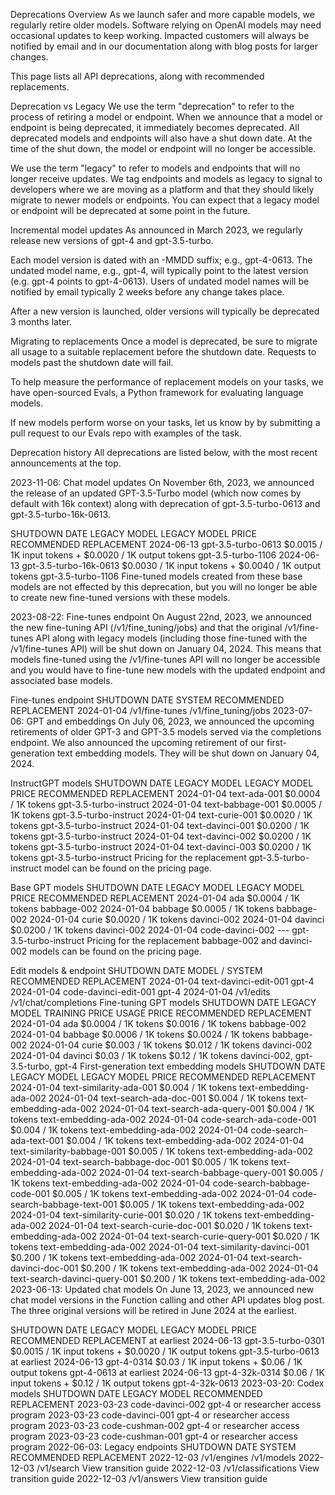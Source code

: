 Deprecations
Overview
As we launch safer and more capable models, we regularly retire older models. Software relying on OpenAI models may need occasional updates to keep working. Impacted customers will always be notified by email and in our documentation along with blog posts for larger changes.

This page lists all API deprecations, along with recommended replacements.

Deprecation vs Legacy
We use the term "deprecation" to refer to the process of retiring a model or endpoint. When we announce that a model or endpoint is being deprecated, it immediately becomes deprecated. All deprecated models and endpoints will also have a shut down date. At the time of the shut down, the model or endpoint will no longer be accessible.

We use the term "legacy" to refer to models and endpoints that will no longer receive updates. We tag endpoints and models as legacy to signal to developers where we are moving as a platform and that they should likely migrate to newer models or endpoints. You can expect that a legacy model or endpoint will be deprecated at some point in the future.

Incremental model updates
As announced in March 2023, we regularly release new versions of gpt-4 and gpt-3.5-turbo.

Each model version is dated with an -MMDD suffix; e.g., gpt-4-0613. The undated model name, e.g., gpt-4, will typically point to the latest version (e.g. gpt-4 points to gpt-4-0613). Users of undated model names will be notified by email typically 2 weeks before any change takes place.

After a new version is launched, older versions will typically be deprecated 3 months later.

Migrating to replacements
Once a model is deprecated, be sure to migrate all usage to a suitable replacement before the shutdown date. Requests to models past the shutdown date will fail.

To help measure the performance of replacement models on your tasks, we have open-sourced Evals, a Python framework for evaluating language models.

If new models perform worse on your tasks, let us know by by submitting a pull request to our Evals repo with examples of the task.

Deprecation history
All deprecations are listed below, with the most recent announcements at the top.

2023-11-06: Chat model updates
On November 6th, 2023, we announced the release of an updated GPT-3.5-Turbo model (which now comes by default with 16k context) along with deprecation of gpt-3.5-turbo-0613 and gpt-3.5-turbo-16k-0613.

SHUTDOWN DATE	LEGACY MODEL	LEGACY MODEL PRICE	RECOMMENDED REPLACEMENT
2024-06-13	gpt-3.5-turbo-0613	$0.0015 / 1K input tokens + $0.0020 / 1K output tokens	gpt-3.5-turbo-1106
2024-06-13	gpt-3.5-turbo-16k-0613	$0.0030 / 1K input tokens + $0.0040 / 1K output tokens	gpt-3.5-turbo-1106
Fine-tuned models created from these base models are not effected by this deprecation, but you will no longer be able to create new fine-tuned versions with these models.

2023-08-22: Fine-tunes endpoint
On August 22nd, 2023, we announced the new fine-tuning API (/v1/fine_tuning/jobs) and that the original /v1/fine-tunes API along with legacy models (including those fine-tuned with the /v1/fine-tunes API) will be shut down on January 04, 2024. This means that models fine-tuned using the /v1/fine-tunes API will no longer be accessible and you would have to fine-tune new models with the updated endpoint and associated base models.

Fine-tunes endpoint
SHUTDOWN DATE	SYSTEM	RECOMMENDED REPLACEMENT
2024-01-04	/v1/fine-tunes	/v1/fine_tuning/jobs
2023-07-06: GPT and embeddings
On July 06, 2023, we announced the upcoming retirements of older GPT-3 and GPT-3.5 models served via the completions endpoint. We also announced the upcoming retirement of our first-generation text embedding models. They will be shut down on January 04, 2024.

InstructGPT models
SHUTDOWN DATE	LEGACY MODEL	LEGACY MODEL PRICE	RECOMMENDED REPLACEMENT
2024-01-04	text-ada-001	$0.0004 / 1K tokens	gpt-3.5-turbo-instruct
2024-01-04	text-babbage-001	$0.0005 / 1K tokens	gpt-3.5-turbo-instruct
2024-01-04	text-curie-001	$0.0020 / 1K tokens	gpt-3.5-turbo-instruct
2024-01-04	text-davinci-001	$0.0200 / 1K tokens	gpt-3.5-turbo-instruct
2024-01-04	text-davinci-002	$0.0200 / 1K tokens	gpt-3.5-turbo-instruct
2024-01-04	text-davinci-003	$0.0200 / 1K tokens	gpt-3.5-turbo-instruct
Pricing for the replacement gpt-3.5-turbo-instruct model can be found on the pricing page.

Base GPT models
SHUTDOWN DATE	LEGACY MODEL	LEGACY MODEL PRICE	RECOMMENDED REPLACEMENT
2024-01-04	ada	$0.0004 / 1K tokens	babbage-002
2024-01-04	babbage	$0.0005 / 1K tokens	babbage-002
2024-01-04	curie	$0.0020 / 1K tokens	davinci-002
2024-01-04	davinci	$0.0200 / 1K tokens	davinci-002
2024-01-04	code-davinci-002	---	gpt-3.5-turbo-instruct
Pricing for the replacement babbage-002 and davinci-002 models can be found on the pricing page.

Edit models & endpoint
SHUTDOWN DATE	MODEL / SYSTEM	RECOMMENDED REPLACEMENT
2024-01-04	text-davinci-edit-001	gpt-4
2024-01-04	code-davinci-edit-001	gpt-4
2024-01-04	/v1/edits	/v1/chat/completions
Fine-tuning GPT models
SHUTDOWN DATE	LEGACY MODEL	TRAINING PRICE	USAGE PRICE	RECOMMENDED REPLACEMENT
2024-01-04	ada	$0.0004 / 1K tokens	$0.0016 / 1K tokens	babbage-002
2024-01-04	babbage	$0.0006 / 1K tokens	$0.0024 / 1K tokens	babbage-002
2024-01-04	curie	$0.003 / 1K tokens	$0.012 / 1K tokens	davinci-002
2024-01-04	davinci	$0.03 / 1K tokens	$0.12 / 1K tokens	davinci-002, gpt-3.5-turbo, gpt-4
First-generation text embedding models
SHUTDOWN DATE	LEGACY MODEL	LEGACY MODEL PRICE	RECOMMENDED REPLACEMENT
2024-01-04	text-similarity-ada-001	$0.004 / 1K tokens	text-embedding-ada-002
2024-01-04	text-search-ada-doc-001	$0.004 / 1K tokens	text-embedding-ada-002
2024-01-04	text-search-ada-query-001	$0.004 / 1K tokens	text-embedding-ada-002
2024-01-04	code-search-ada-code-001	$0.004 / 1K tokens	text-embedding-ada-002
2024-01-04	code-search-ada-text-001	$0.004 / 1K tokens	text-embedding-ada-002
2024-01-04	text-similarity-babbage-001	$0.005 / 1K tokens	text-embedding-ada-002
2024-01-04	text-search-babbage-doc-001	$0.005 / 1K tokens	text-embedding-ada-002
2024-01-04	text-search-babbage-query-001	$0.005 / 1K tokens	text-embedding-ada-002
2024-01-04	code-search-babbage-code-001	$0.005 / 1K tokens	text-embedding-ada-002
2024-01-04	code-search-babbage-text-001	$0.005 / 1K tokens	text-embedding-ada-002
2024-01-04	text-similarity-curie-001	$0.020 / 1K tokens	text-embedding-ada-002
2024-01-04	text-search-curie-doc-001	$0.020 / 1K tokens	text-embedding-ada-002
2024-01-04	text-search-curie-query-001	$0.020 / 1K tokens	text-embedding-ada-002
2024-01-04	text-similarity-davinci-001	$0.200 / 1K tokens	text-embedding-ada-002
2024-01-04	text-search-davinci-doc-001	$0.200 / 1K tokens	text-embedding-ada-002
2024-01-04	text-search-davinci-query-001	$0.200 / 1K tokens	text-embedding-ada-002
2023-06-13: Updated chat models
On June 13, 2023, we announced new chat model versions in the Function calling and other API updates blog post. The three original versions will be retired in June 2024 at the earliest.

SHUTDOWN DATE	LEGACY MODEL	LEGACY MODEL PRICE	RECOMMENDED REPLACEMENT
at earliest 2024-06-13	gpt-3.5-turbo-0301	$0.0015 / 1K input tokens + $0.0020 / 1K output tokens	gpt-3.5-turbo-0613
at earliest 2024-06-13	gpt-4-0314	$0.03 / 1K input tokens + $0.06 / 1K output tokens	gpt-4-0613
at earliest 2024-06-13	gpt-4-32k-0314	$0.06 / 1K input tokens + $0.12 / 1K output tokens	gpt-4-32k-0613
2023-03-20: Codex models
SHUTDOWN DATE	LEGACY MODEL	RECOMMENDED REPLACEMENT
2023-03-23	code-davinci-002	gpt-4 or researcher access program
2023-03-23	code-davinci-001	gpt-4 or researcher access program
2023-03-23	code-cushman-002	gpt-4 or researcher access program
2023-03-23	code-cushman-001	gpt-4 or researcher access program
2022-06-03: Legacy endpoints
SHUTDOWN DATE	SYSTEM	RECOMMENDED REPLACEMENT
2022-12-03	/v1/engines	/v1/models
2022-12-03	/v1/search	View transition guide
2022-12-03	/v1/classifications	View transition guide
2022-12-03	/v1/answers	View transition guide
